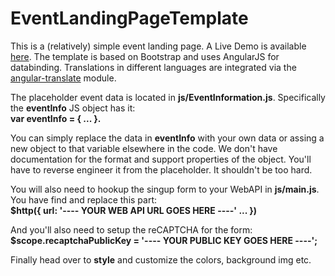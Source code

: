# EventLandingPageTemplate

This is a (relatively) simple event landing page. A Live Demo is available <a href="http://slashstars.com/eventLandingPageTemplate/Index.html">here</a>. The template is based on Bootstrap and uses AngularJS for databinding. Translations in different languages are integrated via the <a href="https://angular-translate.github.io/">angular-translate</a> module.

The placeholder event data is located in <b>js/EventInformation.js</b>. Specifically the <b>eventInfo</b> JS object has it:<br>
    <b> var eventInfo = { ... }.</b>

You can simply replace the data in <b>eventInfo</b> with your own data or assing a new object to that variable elsewhere in the code. We don't have documentation for the format and support properties of the object. You'll have to reverse engineer it from the placeholder. It shouldn't be too hard. 

You will also need to hookup the singup form to your WebAPI in <b>js/main.js</b>. You have find and replace this part:<br>
    <b> $http({
                url: '---- YOUR WEB API URL GOES HERE ----' 
                ... })</b>
                
And you'll also need to setup the reCAPTCHA for the form:<br>
    <b> $scope.recaptchaPublicKey = '---- YOUR PUBLIC KEY GOES HERE ----'; </b>
            

Finally head over to <b>style</b> and customize the colors, background img etc. 
